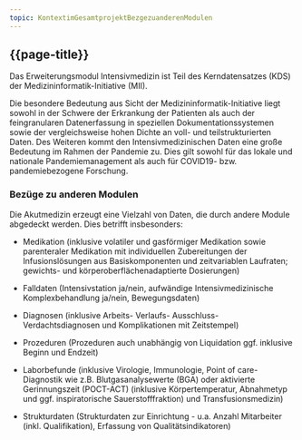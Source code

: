 ```yaml
---
topic: KontextimGesamtprojektBezgezuanderenModulen
---
```

## {{page-title}}

Das    Erweiterungsmodul    Intensivmedizin    ist    Teil    des    Kerndatensatzes    (KDS)    der    Medizininformatik-Initiative (MII). 

Die besondere Bedeutung aus Sicht der Medizininformatik-Initiative liegt sowohl in der Schwere der Erkrankung der Patienten als auch der feingranularen Datenerfassung in speziellen Dokumentationssystemen sowie der vergleichsweise hohen Dichte an voll- und teilstrukturierten Daten. Des Weiteren kommt den Intensivmedizinischen Daten eine große Bedeutung im Rahmen der Pandemie zu. Dies gilt sowohl für das lokale und nationale Pandemiemanagement als auch für COVID19- bzw. pandemiebezogene Forschung.


### Bezüge zu anderen Modulen

Die Akutmedizin erzeugt eine Vielzahl von Daten, die durch andere Module abgedeckt werden.  Dies betrifft insbesonders:

* Medikation (inklusive volatiler und gasförmiger Medikation sowie parenteraler Medikation mit individuellen Zubereitungen der Infusionslösungen aus Basiskomponenten und zeitvariablen Laufraten; gewichts- und körperoberflächenadaptierte Dosierungen)

* Falldaten (Intensivstation ja/nein, aufwändige Intensivmedizinische Komplexbehandlung ja/nein, Bewegungsdaten)

* Diagnosen (inklusive Arbeits- Verlaufs- Ausschluss- Verdachtsdiagnosen und Komplikationen mit Zeitstempel)

* Prozeduren (Prozeduren auch unabhängig von Liquidation ggf. inklusive Beginn und Endzeit)

* Laborbefunde (inklusive Virologie, Immunologie, Point of care-Diagnostik wie z.B. Blutgasanalysewerte (BGA) oder aktivierte Gerinnungszeit (POCT-ACT) (inklusive Körpertemperatur, Abnahmetyp und ggf. inspiratorische Sauerstofffraktion) und Transfusionsmedizin)

* Strukturdaten (Strukturdaten zur Einrichtung - u.a. Anzahl Mitarbeiter (inkl. Qualifikation), Erfassung von Qualitätsindikatoren)

